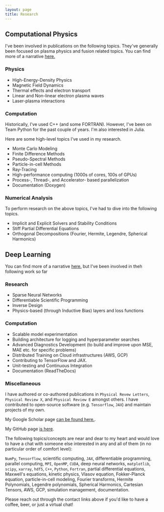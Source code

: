 ```yaml
---
layout: page
title: Research
---
```


## Computational Physics
I've been involved in publications on the following topics. They've generally been focused on plasma physics and fusion
related topics. You can find more of a narrative [here.](./physics_research.md)

### Physics
- High-Energy-Density Physics
- Magnetic Field Dynamics
- Thermal effects and electron transport
- Linear and Non-linear electron plasma waves
- Laser-plasma interactions

### Computation
Historically, I've used C++ (and some FORTRAN). However, I've been on Team Python for the past couple of years. 
I'm also interested in Julia.

Here are some high-level topics I've used in my research.

- Monte Carlo Modeling
- Finite Difference Methods
- Pseudo-Spectral Methods
- Particle-in-cell Methods
- Ray-Tracing
- High-performance computing (1000s of cores, 100s of GPUs)
- Process-, Thread-, and Accelerator- based parallelization
- Documentation (Doxygen)

### Numerical Analysis
To perform research on the above topics, I've had to dive into the following topics.
- Implicit and Explicit Solvers and Stability Conditions
- Stiff Partial Differential Equations
- Orthogonal Decompositions (Fourier, Hermite, Legendre, Spherical Harmonics)


## Deep Learning
You can find more of a narrative [here.](./deep_learning_research.md) but I've been involved in theh following work 
so far

### Research
- Sparse Neural Networks
- Differentiable Scientific Programming
- Inverse Design
- Physics-based (through Inductive Bias) layers and loss functions


### Computation
- Scalable model experimentation
- Building architecture for logging and hyperparameter searches
- Advanced Diagnostics Development (to build and improve upon MSE, MAE etc. for specific problems)
- Distributed Training on Cloud infrastructures (AWS, GCP)
- Contributing to TensorFlow and JAX.
- Unit-testing and Continuous Integration
- Documentation (ReadTheDocs)


### Miscellaneous
I have authored or co-authored publications in `Physical Revew Letters`, `Physical Review X`, and `Physical Review E` 
amongst others. I have contributed to open-source software (e.g. `Tensorflow`, `JAX`) and maintain projects of my own.

My Google Scholar page [can be found here.](https://scholar.google.com/citations?user=E8MzWzsAAAAJ&hl=en).

My GitHub page [is here](https://github.com/joglekara).

The following topics/concepts are near and dear to my heart and would love to have a chat with someone else interested
 in any and all of them (in no particular order of comfort level):
 
`NumPy`, `Tensorflow`, scientific computing, `JAX`, differentiable programming, parallel computing, `MPI`, `OpenMP`, 
`CUDA`, deep neural networks, `matplotlib`, `scipy`, `xarray`, `hdf5`, `C++`, `Python`, `Fortran`, partial differential 
equations, Maxwell's equations, kinetic physics, Vlasov equation, Fokker-Planck equation, particle-in-cell modeling, 
Fourier transforms, Hermite Polynomials, Legendre polynomials, Spherical Harmonics, Cartesian Tensors, AWS, GCP,
simulation management, documentation. 

Please reach out through the contact links above if you'd like to have a coffee, beer, or just a virtual chat!

